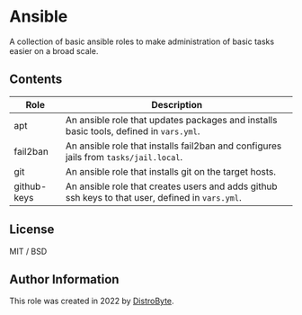 # Ansible

A collection of basic ansible roles to make administration of basic tasks easier on a broad scale.

## Contents

| Role | Description |
| ---- | ----------- |
| apt | An ansible role that updates packages and installs basic tools, defined in `vars.yml`. |
| fail2ban | An ansible role that installs fail2ban and configures jails from `tasks/jail.local`. |
| git | An ansible role that installs git on the target hosts. |
| github-keys | An ansible role that creates users and adds github ssh keys to that user, defined in `vars.yml`. |

## License

MIT / BSD

## Author Information

This role was created in 2022 by [DistroByte](https://github.com/DistroByte).

